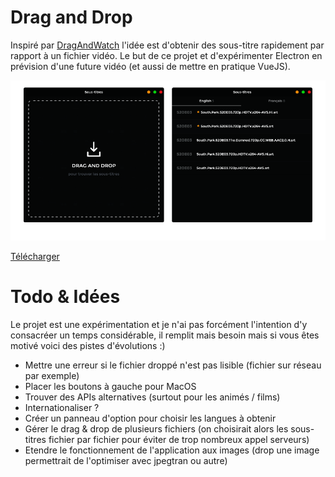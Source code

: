# Drag and Drop

Inspiré par [DragAndWatch](http://dragand.watch/) l'idée est d'obtenir des sous-titre rapidement par rapport à un fichier vidéo. Le but de ce projet et d'expérimenter Electron en prévision d'une future vidéo (et aussi de mettre en pratique VueJS).

[![](screenshot.png)](https://github.com/Grafikart/SubtitleMe/releases)

[Télécharger](https://github.com/Grafikart/SubtitleMe/releases)

# Todo & Idées

Le projet est une expérimentation et je n'ai pas forcément l'intention d'y consacréer un temps considérable, il remplit mais besoin mais si vous êtes motivé voici des pistes d'évolutions :)

- Mettre une erreur si le fichier droppé n'est pas lisible (fichier sur réseau par exemple)
- Placer les boutons à gauche pour MacOS
- Trouver des APIs alternatives (surtout pour les animés / films)
- Internationaliser ?
- Créer un panneau d'option pour choisir les langues à obtenir
- Gérer le drag & drop de plusieurs fichiers (on choisirait alors les sous-titres fichier par fichier pour éviter de trop nombreux appel serveurs)
- Etendre le fonctionnement de l'application aux images (drop une image permettrait de l'optimiser avec jpegtran ou autre)
